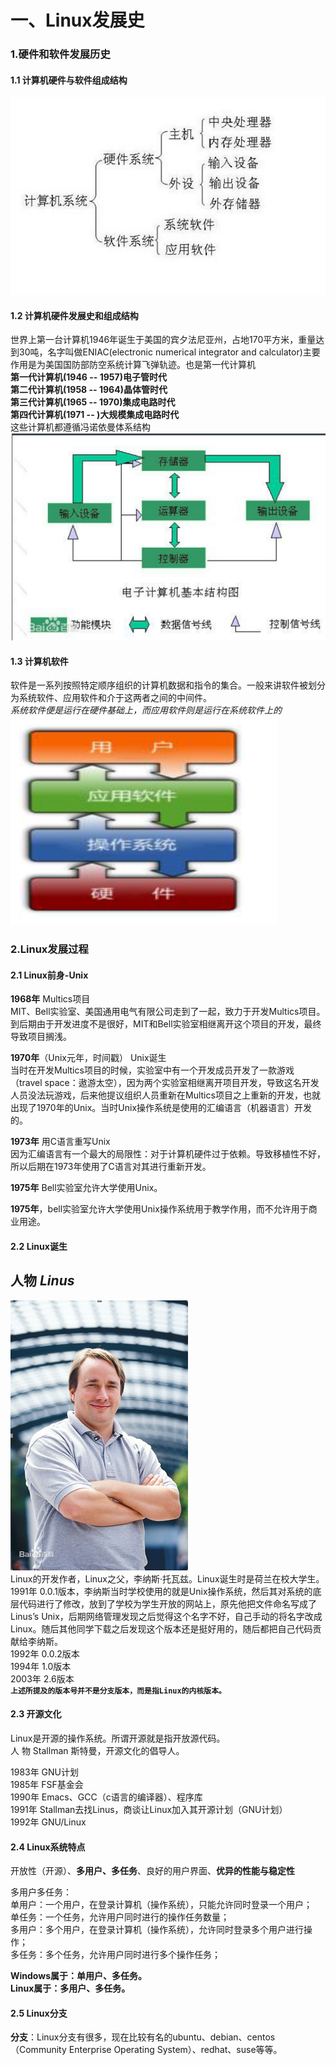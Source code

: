 一、Linux发展史
====
### 1.硬件和软件发展历史  
#### 1.1 计算机硬件与软件组成结构
![计算机组层结构](../images/image01/linuxnote101.jpg  "计算机组层结构")  
#### 1.2 计算机硬件发展史和组成结构  
世界上第一台计算机1946年诞生于美国的宾夕法尼亚州，占地170平方米，重量达到30吨，名字叫做ENIAC(electronic numerical integrator and calculator)主要作用是为美国国防部防空系统计算飞弹轨迹。也是第一代计算机  
**第一代计算机(1946 -- 1957)电子管时代  
第二代计算机(1958 -- 1964)晶体管时代  
第三代计算机(1965 -- 1970)集成电路时代  
第四代计算机(1971 -- )大规模集成电路时代**  
这些计算机都遵循冯诺依曼体系结构  
![冯诺依曼体系结构](../images/image01/linuxnote102.jpg "冯诺依曼体系结构")  
#### 1.3 计算机软件  
软件是一系列按照特定顺序组织的计算机数据和指令的集合。一般来讲软件被划分为系统软件、应用软件和介于这两者之间的中间件。  
_系统软件便是运行在硬件基础上，而应用软件则是运行在系统软件上的_  
![软件体系结构](../images/image01/linuxnote103.jpg "软件体系结构")  
### 2.Linux发展过程  
#### 2.1 Linux前身-Unix  
**1968年**  Multics项目  
MIT、Bell实验室、美国通用电气有限公司走到了一起，致力于开发Multics项目。到后期由于开发进度不是很好，MIT和Bell实验室相继离开这个项目的开发，最终导致项目搁浅。  

**1970年**（Unix元年，时间戳）  Unix诞生  
当时在开发Multics项目的时候，实验室中有一个开发成员开发了一款游戏（travel space：遨游太空），因为两个实验室相继离开项目开发，导致这名开发人员没法玩游戏，后来他提议组织人员重新在Multics项目之上重新的开发，也就出现了1970年的Unix。当时Unix操作系统是使用的汇编语言（机器语言）开发的。  

**1973年**  用C语言重写Unix  
因为汇编语言有一个最大的局限性：对于计算机硬件过于依赖。导致移植性不好，所以后期在1973年使用了C语言对其进行重新开发。  

**1975年**  Bell实验室允许大学使用Unix。  

**1975年**，bell实验室允许大学使用Unix操作系统用于教学作用，而不允许用于商业用途。  
#### 2.2 Linux诞生 
## 人物  _**Linus**_  
![Linus](../images/image01/linuxnote104.jpg "Linus")  
Linux的开发作者，Linux之父，李纳斯·托瓦兹。Linux诞生时是荷兰在校大学生。1991年  0.0.1版本，李纳斯当时学校使用的就是Unix操作系统，然后其对系统的底层代码进行了修改，放到了学校为学生开放的网站上，原先他把文件命名写成了Linus’s Unix，后期网络管理发现之后觉得这个名字不好，自己手动的将名字改成Linux。随后其他同学下载之后发现这个版本还是挺好用的，随后都把自己代码贡献给李纳斯。  
1992年  0.0.2版本  
1994年  1.0版本  
2003年  2.6版本  
**`上述所提及的版本号并不是分支版本，而是指Linux的内核版本。`**  
#### 2.3 开源文化  
Linux是开源的操作系统。所谓开源就是指开放源代码。  
人  物  Stallman	斯特曼，开源文化的倡导人。  

1983年  GNU计划  
1985年  FSF基金会  
1990年  Emacs、GCC（c语言的编译器）、程序库    
1991年	 Stallman去找Linus，商谈让Linux加入其开源计划（GNU计划）  
1992年  GNU/Linux  

#### 2.4 Linux系统特点  
开放性（开源）、**多用户、多任务**、良好的用户界面、**优异的性能与稳定性**  

多用户多任务：  
单用户：一个用户，在登录计算机（操作系统），只能允许同时登录一个用户；  
单任务：一个任务，允许用户同时进行的操作任务数量；  
多用户：多个用户，在登录计算机（操作系统），允许同时登录多个用户进行操作；  
多任务：多个任务，允许用户同时进行多个操作任务；  

**Windows属于：单用户、多任务。**  
**Linux属于：多用户、多任务。**  
#### 2.5 Linux分支  
**分支**：Linux分支有很多，现在比较有名的ubuntu、debian、centos（Community Enterprise Operating System）、redhat、suse等等。